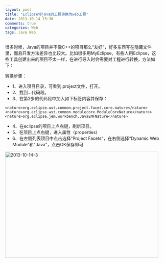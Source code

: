 ```yaml
---
layout: post
title: "Eclipse将java的工程转换为web工程"
date: 2013-10-14 15:30
comments: true
categories: Web
tags: Java Web
---
```


很多时候，Java的项目并不像C++的项目那么“友好”，好多东西写在隐藏文件里，而且开发方法差异也比较大。比如很多用MyEclipse，有些人用Eclipse，这些工具创建出来的项目不太一样，在进行导入时会需要对工程进行转换，方法如下：

转换步骤： 

*	1、进入项目目录，可看到.project文件，打开。 
*	2、找到<natures>...</natures>代码段。 
*	3、在第2步的代码段中加入如下标签内容并保存： 

<!-- more -->

```
<nature>org.eclipse.wst.common.project.facet.core.nature</nature> 
<nature>org.eclipse.wst.common.modulecore.ModuleCoreNature</nature> 
<nature>org.eclipse.jem.workbench.JavaEMFNature</nature>
```

*	4、在eclipse的项目上点右键，刷新项目。 
*	5、在项目上点右键，进入属性（properties） 
*	6、在左侧列表项目中点击选择“Project Facets”，在右侧选择“Dynamic Web Module”和"Java"，点击OK保存即可 

<a href="http://www.flickr.com/photos/105999540@N03/10374968933/" title="2013-10-14-3 by EricShj, on Flickr"><img src="http://farm6.staticflickr.com/5534/10374968933_dc5bb24365.jpg" width="500" height="346" alt="2013-10-14-3"></a>

